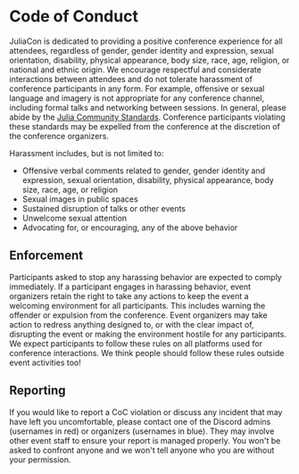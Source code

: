 # Code of Conduct

JuliaCon is dedicated to providing a positive conference experience for all attendees, regardless of gender, gender identity and expression, sexual orientation, disability, physical appearance, body size, race, age, religion, or national and ethnic origin.
We encourage respectful and considerate interactions between attendees and do not tolerate harassment of conference participants in any form. For example, offensive or sexual language and imagery is not appropriate for any conference channel, including formal talks and networking between sessions.
In general, please abide by the [Julia Community Standards](https://julialang.org/community/standards/).
Conference participants violating these standards may be expelled from the conference at the discretion of the conference organizers.

Harassment includes, but is not limited to:

* Offensive verbal comments related to gender, gender identity and expression, sexual orientation, disability, physical appearance, body size, race, age, or religion
* Sexual images in public spaces
* Sustained disruption of talks or other events
* Unwelcome sexual attention
* Advocating for, or encouraging, any of the above behavior

## Enforcement

Participants asked to stop any harassing behavior are expected to comply immediately.
If a participant engages in harassing behavior, event organizers retain the right to take any actions to keep the event a welcoming environment for all participants.
This includes warning the offender or expulsion from the conference.
Event organizers may take action to redress anything designed to, or with the clear impact of, disrupting the event or making the environment hostile for any participants.
We expect participants to follow these rules on all platforms used for conference interactions.
We think people should follow these rules outside event activities too!

## Reporting

If you would like to report a CoC violation or discuss any incident that may have left you uncomfortable, please contact one of the Discord admins (usernames in red) or organizers (usernames in blue).
They may involve other event staff to ensure your report is managed properly.
You won't be asked to confront anyone and we won't tell anyone who you are without your permission.
